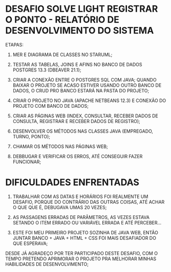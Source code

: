 # DESAFIO SOLVE LIGHT REGISTRAR O PONTO - RELATÓRIO DE DESENVOLVIMENTO DO SISTEMA

ETAPAS:

1) MER E DIAGRAMA DE CLASSES NO STARUML;

2) TESTAR AS TABELAS, JOINS E AFINS NO BANCO DE DADOS POSTGRES 13.3 (DBEAVER 21.1);

3) CRIAR A CONEXÃO ENTRE O POSTGRES SQL COM JAVA;
QUANDO BAIXAR O PROJETO SE ACASO ESTIVER USANDO OUTRO BANCO DE DADOS, O CRUD PRO BANCO ESTARÁ NA PASTA DO PROJETO;

4) CRIAR O PROJETO NO JAVA (APACHE NETBEANS 12.3) E CONEXÃO DO PROJETO COM  BANCO DE DADOS;

5) CRIAR AS PÁGINAS WEB (INDEX, CONSULTAR, RECEBER DADOS DE CONSULTA, REGISTRAR E RECEBER DADOS DE REGISTRO);
	
6) DESENVOLVER OS MÉTODOS NAS CLASSES JAVA (EMPREGADO, TURNO, PONTO);

7) CHAMAR OS MÉTODOS NAS PÁGINAS WEB;

8) DEBBUGAR E VERIFICAR OS ERROS, ATÉ CONSEGUIR FAZER FUNCIONAR;

# DIFICULDADES ENFRENTADAS

1) TRABALHAR COM AS DATAS E HORÁRIOS FOI REALMENTE UM DESAFIO, PORQUE DO CONTRÁRIO DAS OUTRAS COISAS, ATÉ ACHAR O QUE QUE É, DEBUGAVA UMAS 20 VEZES;

2) AS PASSAGENS ERRADAS DE PARÂMETROS, AS VEZES ESTAVA SETANDO O ITEM ERRADO OU VARIÁVEL ERRADA E ATÉ PERCEBER...

3) ESTE FOI MEU PRIMEIRO PROJETO SOZINHA DE JAVA WEB, ENTÃO JUNTAR BANCO + JAVA + HTML + CSS FOI MAIS DESAFIADOR DO QUE ESPERAVA;

DESDE JÁ AGRADEÇO POR TER PARTICIPADO DESTE DESAFIO, COM O TEMPO PRETENDO APRIMORAR O PROJETO PRA MELHORAR MINHAS HABILIDADES DE DESENVOLVIMENTO;



